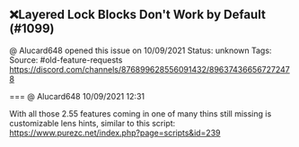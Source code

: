 ## ❌Layered Lock Blocks Don't Work by Default (#1099)
@ Alucard648 opened this issue on 10/09/2021
Status: unknown
Tags: 
Source: #old-feature-requests https://discord.com/channels/876899628556091432/896374366567272478


=== @ Alucard648 10/09/2021 12:31

With all those 2.55 features coming in one of many thins still missing is customizable lens hints, similar to this script:
https://www.purezc.net/index.php?page=scripts&id=239
